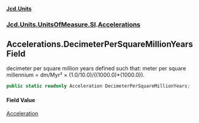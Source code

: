 #### [Jcd.Units](index 'index')
### [Jcd.Units.UnitsOfMeasure.SI](Jcd.Units.UnitsOfMeasure.SI 'Jcd.Units.UnitsOfMeasure.SI').[Accelerations](Accelerations 'Jcd.Units.UnitsOfMeasure.SI.Accelerations')

## Accelerations.DecimeterPerSquareMillionYears Field

decimeter per square million years defined such that: meter per square millennium = dm/Myr² ×
(1.0/10.0)/((1000.0)*(1000.0)).

```csharp
public static readonly Acceleration DecimeterPerSquareMillionYears;
```

#### Field Value
[Acceleration](Acceleration 'Jcd.Units.UnitTypes.Acceleration')